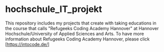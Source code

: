 # hochschule_IT_projekt
This repository includes my projects that create with taking educations in the course that calls "Refugeeks Coding Academy Hannover" at Hannover Hochschule/University of Applied Sciences and Arts.
To have more information about Refugeeks Coding Academy Hannover, please click [https://intocode.de/]
